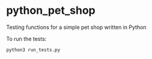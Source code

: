 # python_pet_shop
Testing functions for a simple pet shop written in Python

To run the tests:

```bash
python3 run_tests.py
```

